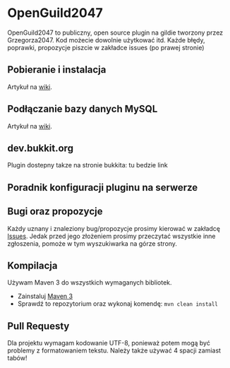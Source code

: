 OpenGuild2047
=============

OpenGuild2047 to publiczny, open source plugin na gildie tworzony przez Grzegorza2047.
Kod możecie dowolnie użytkować itd.
Każde błędy, poprawki, propozycje piszcie w zakładce issues (po prawej stronie)

Pobieranie i instalacja
-----------

Artykuł na [wiki](https://github.com/grzegorz2047/OpenGuild2047/wiki/Pobieranie-oraz-instalacja).

Podłączanie bazy danych MySQL
-----------

Artykuł na [wiki](https://github.com/grzegorz2047/OpenGuild2047/wiki/Pod%C5%82%C4%85czanie-bazy-danych-MySQL).

dev.bukkit.org
-----------

Plugin dostepny takze na stronie bukkita: tu bedzie link

Poradnik konfiguracji pluginu na serwerze
-----------

Bugi oraz propozycje
-----------

Każdy uznany i znaleziony bug/propozycje prosimy kierować w zakładcę [Issues](https://github.com/grzegorz2047/OpenGuild2047/issues). Jedak przed jego złożeniem prosimy przeczytać wszystkie inne zgłoszenia, pomoże w tym wyszukiwarka na górze strony.

Kompilacja
-----------

Używam Maven 3 do wszystkich wymaganych bibliotek.
* Zainstaluj [Maven 3](http://maven.apache.org/download.html)
* Sprawdź to repozytorium oraz wykonaj komendę: `mvn clean install`

Pull Requesty
-----------

Dla projektu wymagam kodowanie UTF-8, ponieważ potem mogą być problemy z formatowaniem tekstu.
Należy także używać 4 spacji zamiast tabów!

